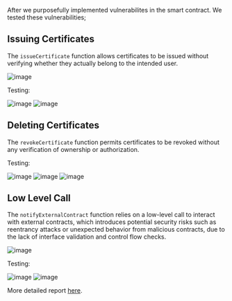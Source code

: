 After we purposefully implemented vulnerabilites in the smart contract. We tested these vulnerabilities;

## Issuing Certificates
The `issueCertificate` function allows certificates to be issued without verifying whether they actually belong to the intended user.

![image](https://github.com/user-attachments/assets/966a8093-fe9d-49c6-b3a2-ef52a676e393)

Testing:

![image](https://github.com/user-attachments/assets/4e6aed23-e5bb-49c6-9dc7-9338fcf8b60c)
![image](https://github.com/user-attachments/assets/b30dc164-f36c-4f37-9474-fdc49ee8c438)
        
## Deleting Certificates
The `revokeCertificate` function permits certificates to be revoked without any verification of ownership or authorization.

Testing:

![image](https://github.com/user-attachments/assets/cc4c58df-90f0-446d-b0f8-9ba0ba5d365f)
![image](https://github.com/user-attachments/assets/c3accec2-e158-43cd-af25-58893fa90cfe)
![image](https://github.com/user-attachments/assets/50c2c4cc-6c56-43fa-9812-3bf9f3a7a0a8)
    
## Low Level Call
The `notifyExternalContract` function relies on a low-level call to interact with external contracts, which introduces potential security risks such as reentrancy attacks or unexpected behavior from malicious contracts, due to the lack of interface validation and control flow checks.

![image](https://github.com/user-attachments/assets/89da625c-30cd-4d6c-aedf-b2f6bee98ef7)

Testing:

![image](https://github.com/user-attachments/assets/cdb88ca7-a6fc-48b5-a2ec-f54d004f86bc)
![image](https://github.com/user-attachments/assets/2ec677f6-cb14-44e6-9802-5e89a6b65886)

More detailed report [here](https://github.com/SMUGLER79/Vulnerable-Smart-Contract-Verification-/blob/main/Auditing%20the%20Contract/Smart%20Contract%20Security%20Audit%20Report.pdf).
